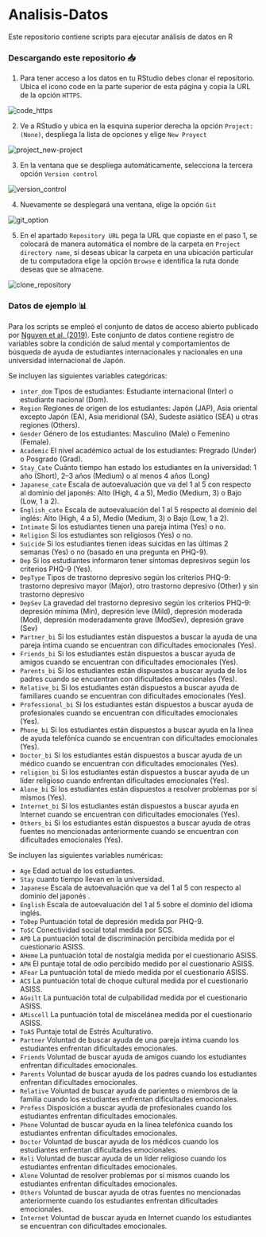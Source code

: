 # Analisis-Datos
Este repositorio contiene scripts para ejecutar análisis de datos en R

### Descargando este repositorio 📥
1. Para tener acceso a los datos en tu RStudio debes clonar el repositorio. Ubica el icono code en la parte superior de esta página y copia la URL de la opción ```HTTPS```. 


![code_https](https://1.bp.blogspot.com/-C3PTF_S7P0A/YLu6SzycxCI/AAAAAAABZeo/oBqXs5HLq8kCg2-EIf6Gn6bTujn_k8AdwCLcBGAsYHQ/s423/01.png)

2. Ve a RStudio y ubica en la esquina superior derecha la opción ```Project: (None)```, despliega la lista de opciones y elige ```New Proyect```

![project_new-project](https://intro2r.com/images/new_proj1.png)

3. En la ventana que se despliega automáticamente, selecciona la tercera opción ```Version control```

![version_control](https://book.cds101.com/img/clone_step_3.png)

4. Nuevamente se desplegará una ventana, elige la opción ```Git```

![git_option](https://miro.medium.com/max/1066/1*CaCAtk_TdS84mZNQSrI3ng.jpeg)

5. En el apartado ```Repository URL``` pega la URL que copiaste en el paso 1, se colocará de manera automática el nombre de la carpeta en ```Project directory name```, si deseas ubicar la carpeta en una ubicación particular de tu computadora elige la opción ```Browse``` e identifica la ruta donde deseas que se almacene. 

![clone_repository](https://experimentalbehaviour.files.wordpress.com/2018/01/screenshot6.png?w=584)

### Datos de ejemplo 📊
Para los scripts se empleó el conjunto de datos de acceso abierto publicado por [Nguyen et al. (2019)](https://www.mdpi.com/2306-5729/4/3/124/htm). Este conjunto de datos contiene registro de variables sobre la condición de salud mental y comportamientos de búsqueda de ayuda de estudiantes internacionales y nacionales en una universidad internacional de Japón. 

Se incluyen las siguientes variables categóricas: 


* ```inter_dom``` Tipos de estudiantes: Estudiante internacional (Inter) o estudiante nacional (Dom).	
* ```Region``` Regiones de origen de los estudiantes: Japón (JAP), Asia oriental excepto Japón (EA), Asia meridional (SA), Sudeste asiático (SEA) u otras regiones (Others).
* ```Gender``` Género de los estudiantes: Masculino (Male) o Femenino (Female). 
* ```Academic```	El nivel académico actual de los estudiantes: Pregrado (Under) o Posgrado (Grad).
* ```Stay_Cate```	Cuánto tiempo han estado los estudiantes en la universidad: 1 año (Short), 2–3 años (Medium) o al menos 4 años (Long)	
* ```Japanese_cate```	Escala de autoevaluación que va del 1 al 5 con respecto al dominio del japonés: Alto (High, 4 a 5), Medio (Medium, 3) o Bajo (Low, 1 a 2).	
* ```English_cate``` Escala de autoevaluación del 1 al 5 respecto al dominio del inglés: Alto (High, 4 a 5), Medio (Medium, 3) o Bajo (Low, 1 a 2).
* ```Intimate```	Si los estudiantes tienen una pareja íntima (Yes) o no.
* ```Religion```	Si los estudiantes son religiosos (Yes) o no.	
* ```Suicide```	Si los estudiantes tienen ideas suicidas en las últimas 2 semanas (Yes) o no (basado en una pregunta en PHQ-9).
* ```Dep```	Si los estudiantes informaron tener síntomas depresivos según los criterios PHQ-9 (Yes). 
* ```DepType```	Tipos de trastorno depresivo según los criterios PHQ-9: trastorno depresivo mayor (Major), otro trastorno depresivo (Other) y sin trastorno depresivo
* ```DepSev```	La gravedad del trastorno depresivo según los criterios PHQ-9: depresión mínima (Min), depresión leve (Mild), depresión moderada (Mod), depresión moderadamente grave (ModSev), depresión grave (Sev)	
* ```Partner_bi```	Si los estudiantes están dispuestos a buscar la ayuda de una pareja íntima cuando se encuentran con dificultades emocionales (Yes).
* ```Friends_bi```	Si los estudiantes están dispuestos a buscar ayuda de amigos cuando se encuentran con dificultades emocionales (Yes).
* ```Parents_bi```	Si los estudiantes están dispuestos a buscar ayuda de los padres cuando se encuentran con dificultades emocionales (Yes).
* ```Relative_bi```	Si los estudiantes están dispuestos a buscar ayuda de familiares cuando se encuentran con dificultades emocionales (Yes).
* ```Professional_bi```	Si los estudiantes están dispuestos a buscar ayuda de profesionales cuando se encuentran con dificultades emocionales (Yes).
* ```Phone_bi```	Si los estudiantes están dispuestos a buscar ayuda en la línea de ayuda telefónica cuando se encuentran con dificultades emocionales (Yes).	
* ```Doctor_bi```	Si los estudiantes están dispuestos a buscar ayuda de un médico cuando se encuentran con dificultades emocionales (Yes).	
* ```religion_bi```	Si los estudiantes están dispuestos a buscar ayuda de un líder religioso cuando enfrentan dificultades emocionales (Yes).	
* ```Alone_bi```	Si los estudiantes están dispuestos a resolver problemas por sí mismos (Yes).	
* ```Internet_bi```	Si los estudiantes están dispuestos a buscar ayuda en Internet cuando se encuentran con dificultades emocionales (Yes).	
* ```Others_bi```	Si los estudiantes están dispuestos a buscar ayuda de otras fuentes no mencionadas anteriormente cuando se encuentran con dificultades emocionales (Yes).	

Se incluyen las siguientes variables numéricas:
* ```Age```	Edad actual de los estudiantes.
* ```Stay```	cuanto tiempo llevan en la universidad.
* ```Japanese```	Escala de autoevaluación que va del 1 al 5 con respecto al dominio del japonés	.
* ```English```	Escala de autoevaluación del 1 al 5 sobre el dominio del idioma inglés.
* ```ToDep```	Puntuación total de depresión medida por PHQ-9.
* ```ToSC```	Conectividad social total medida por SCS.
* ```APD```	La puntuación total de discriminación percibida medida por el cuestionario ASISS.
* ```AHome```	La puntuación total de nostalgia medida por el cuestionario ASISS.
* ```APH```	El puntaje total de odio percibido medido por el cuestionario ASISS.
* ```AFear```	La puntuación total de miedo medida por el cuestionario ASISS.
* ```ACS```	La puntuación total de choque cultural medida por el cuestionario ASISS.
* ```AGuilt```	La puntuación total de culpabilidad medida por el cuestionario ASISS.
* ```AMiscell```	La puntuación total de miscelánea medida por el cuestionario ASISS.
* ```ToAS```	Puntaje total de Estrés Aculturativo.
* ```Partner```	Voluntad de buscar ayuda de una pareja íntima cuando los estudiantes enfrentan dificultades emocionales.
* ```Friends```	Voluntad de buscar ayuda de amigos cuando los estudiantes enfrentan dificultades emocionales.
* ```Parents```	Voluntad de buscar ayuda de los padres cuando los estudiantes enfrentan dificultades emocionales.
* ```Relative```	Voluntad de buscar ayuda de parientes o miembros de la familia cuando los estudiantes enfrentan dificultades emocionales.
* ```Profess```	Disposición a buscar ayuda de profesionales cuando los estudiantes enfrentan dificultades emocionales.
* ```Phone```	Voluntad de buscar ayuda en la línea telefónica cuando los estudiantes enfrentan dificultades emocionales.
* ```Doctor```	Voluntad de buscar ayuda de los médicos cuando los estudiantes enfrentan dificultades emocionales.
* ```Reli```	Voluntad de buscar ayuda de un líder religioso cuando los estudiantes enfrentan dificultades emocionales.
* ```Alone```	Voluntad de resolver problemas por sí mismos cuando los estudiantes enfrentan dificultades emocionales.	
* ```Others```	Voluntad de buscar ayuda de otras fuentes no mencionadas anteriormente cuando los estudiantes enfrentan dificultades emocionales.
* ```Internet```	Voluntad de buscar ayuda en Internet cuando los estudiantes se encuentran con dificultades emocionales.
